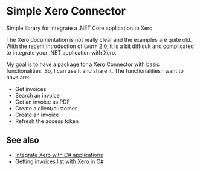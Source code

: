 # Simple Xero Connector
Simple library for integrate a .NET Core application to Xero.

The Xero documentation is not really clear and the examples are quite old. With the recent introduction of `OAuth` 2.0, it is a bit difficult and complicated to integrate your .NET application with Xero.

My goal is to have a package for a Xero Connector with basic functionalities. So, I can use it and share it. The functionalities I want to have are:</p>

- Get invoices
- Search an invoice
- Get an invoice as PDF
- Create a client/customer
- Create an invoice
- Refresh the access token

## See also
- [Integrate Xero with C# applications](https://www.puresourcecode.com/dotnet/csharp/integrate-xero-with-csharp-applications/)
- [Getting invoices list with Xero in C#](https://www.puresourcecode.com/dotnet/net-core/getting-invoice-list-from-xero-in-csharp)
